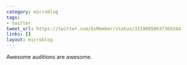 ```yaml
---
category: microblog
tags:
- twitter
tweet_url: https://twitter.com/ExMember/status/32190850637369344
links: []
layout: microblog
---
```

Awesome auditions are awesome.
